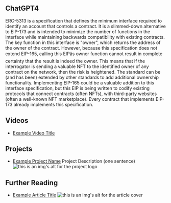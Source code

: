 ## ChatGPT4

ERC-5313 is a specification that defines the minimum interface required to identify an account that controls a contract. It is a slimmed-down alternative to EIP-173 and is intended to minimize the number of functions in the interface while maintaining backwards compatibility with existing contracts. The key function in this interface is "owner", which returns the address of the owner of the contract. However, because this specification does not extend EIP-165, calling this EIPâs owner function cannot result in complete certainty that the result is indeed the owner. This means that if the interrogator is sending a valuable NFT to the identified owner of any contract on the network, then the risk is heightened. The standard can be (and has been) extended by other standards to add additional ownership functionality. Implementing EIP-165 could be a valuable addition to this interface specification, but this EIP is being written to codify existing protocols that connect contracts (often NFTs), with third-party websites (often a well-known NFT marketplace). Every contract that implements EIP-173 already implements this specification.

## Videos

- [Example Video Title](https://www.youtube.com/watch?v=TDGq4aeevgY)

## Projects

- [Example Project Name](https://xxxx.xxx/xxxxx) Project Description (one sentence) ![this is an img's alt for the project logo](https://xxxx.xxx/project-logo.xxx)

## Further Reading

- [Example Article Title](https://xxxx.xxx/xxxxx) ![this is an img's alt for the article cover](https://xxxx.xxx/article-cover.xxx)
